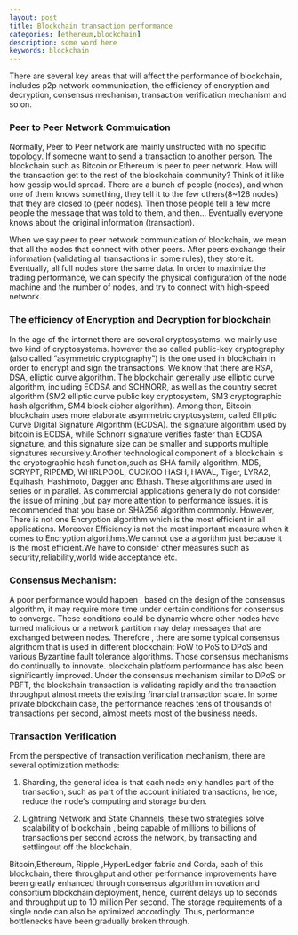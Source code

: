 ```yaml
---
layout: post
title: Blockchain transaction performance
categories: [ethereum,blockchain]
description: some word here
keywords: blockchain
---
```

There are several key areas that will affect the performance of blockchain, includes p2p network communication, the efficiency of encryption and decryption, consensus mechanism, transaction verification mechanism and so on.
 ### Peer to Peer Network Commuication
Normally, Peer to Peer network are mainly unstructed with no specific topology. If someone want to send a transaction to another person. The blockchain such as Bitcoin or Ethereum is peer to peer network. How will the transaction get to the rest of the blockchain community? Think of it like how gossip would spread. There are a bunch of people (nodes), and when one of them knows something, they tell it to the few others(8~128 nodes) that they are closed to (peer nodes). Then those people tell a few more people the message that was told to them, and then... Eventually everyone knows about the original information (transaction). 

When we say peer to peer network communication of blockchain, we mean that all the nodes that connect with other peers. After peers exchange their information (validating all transactions in some rules), they store it. Eventually, all full nodes store the same data.
In order to maximize the trading performance, we can specify the physical configuration of the node machine and the number of nodes, and try to connect with high-speed network.

### The efficiency of Encryption and Decryption for blockchain

In the age of the internet there are several cryptosystems. we mainly use two kind of cryptosystems. however the so called public-key cryptography (also called “asymmetric cryptography”) is the one used in blockchain in order to encrypt and sign the transactions. We know that there are RSA, DSA, elliptic curve algorithm. The blockchain generally use elliptic curve algorithm, including ECDSA and SCHNORR, as well as the country secret algorithm (SM2 elliptic curve public key cryptosystem, SM3 cryptographic hash algorithm, SM4 block cipher algorithm). Among then, Bitcoin blockchain uses more elaborate asymmetric cryptosystem, called Elliptic Curve Digital Signature Algorithm (ECDSA). the signature algorithm used by bitcoin is ECDSA, while Schnorr signature verifies faster than ECDSA signature, and this signature size can be smaller and supports multiple signatures recursively.Another technological component of a blockchain is the cryptographic hash function,such as SHA family algorithm, MD5, SCRYPT, RIPEMD, WHIRLPOOL, CUCKOO HASH, HAVAL, Tiger, LYRA2, Equihash, Hashimoto, Dagger and Ethash. These algorithms are used in series or in parallel. As commercial applications generally do not consider the issue of mining ,but pay more attention to performance issues. it is  recommended that you base on SHA256 algorithm commonly. However, There is not one Encryption algorithm which is the most efficient in all applications. Moreover Efficiency is not the most important measure when it comes to Encryption algorithms.We cannot use a  algorithm just because it is the most efficient.We have to consider other measures such as security,reliability,world wide acceptance etc.
 
### Consensus Mechanism: 
A poor performance would happen , based on the design of the consensus algorithm, it may require more time under certain 
conditions for consensus to converge. These conditions could be dynamic where other nodes have turned malicious or a network partition may delay messages that are exchanged between nodes. Therefore , there are some typical consensus algrithom that is used in different blockchain: PoW to PoS to DPoS and various Byzantine fault tolerance algorithms. Those consensus mechanisms do continually to innovate. blockchain platform performance has also been significantly improved. Under the consensus mechanism similar to DPoS or PBFT, the blockchain transaction is validating rapidly and the transaction throughput almost meets the existing financial transaction scale.  In some private blockchain case, the performance reaches tens of thousands of transactions per second, almost meets most of the business needs.  

### Transaction Verification
From the perspective of transaction verification mechanism, there are several optimization methods:
 
1. Sharding, the general idea is that each node only handles part of the transaction, such as part of the account initiated transactions, hence, reduce the node's computing and storage burden.
 
2. Lightning Network and State Channels, these two strategies solve  scalability of blockchain , being capable of millions to billions of transactions per second across the network, by transacting and settlingout off the blockchain. 
 
Bitcoin,Ethereum, Ripple ,HyperLedger fabric and Corda, each of  this blockchain, there throughput and other performance improvements have been greatly enhanced through consensus algorithm innovation and consortium blockchain deployment, hence,  current delays up to seconds and throughput up to 10 million Per second. The storage requirements of a single node can also be optimized accordingly. Thus,  performance bottlenecks have been gradually broken through.


